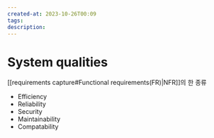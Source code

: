```yaml
---
created-at: 2023-10-26T00:09
tags: 
description:
---
```

# System qualities
[[requirements capture#Functional requirements(FR)|NFR]]의 한 종류

- Efficiency
- Reliability
- Security
- Maintainability
- Compatability